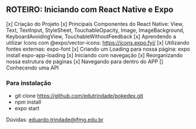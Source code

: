 ## ROTEIRO: Iniciando com React Native e Expo

[x] Criação do Projeto
[x] Principais Componentes do React Native: View, Text, TextInput, StyleSheet, TouchableOpacity, Image, ImageBackground, KeyboardAvoidingView, TouchableWithoutFeedback
[x] Aprendendo a utilizar Icons com @expo/vector-icons: https://icons.expo.fyi/
[x] Utilizando fontes externas: expo-font
[x] Criando um Loading para nossa página: expo install expo-app-loading
[x] Iniciando com navegação
[x] Reorganizando nossa estrutura de páginas
[x] Navegando para dentro do APP
[] Conhecendo uma API


### Para instalação

- git clone https://github.com/edutrindade/pokedex.git
- npm install
- expo start
  

Dúvidas: eduardo.trindade@ifmg.edu.br